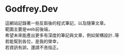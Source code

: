 # Godfrey.Dev
這網站記錄著一些反芻後的程式筆記，以及隨筆文章。  
範圍主要是web前後端，  
希望未來能產出更多有深度的筆記與文章，例如架構設計..等  
若能幫到各位，是我的榮幸，  
若資訊有誤，還請不吝指正。  
